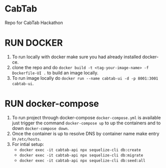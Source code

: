 # CabTab
Repo for CabTab Hackathon


# RUN DOCKER
1) To run locally with docker make sure you had already installed docker-ce.
2) clone the repo and do `docker build -t <tag-your-image-name> -f Dockerfile-UI .` to build an image locally.
3) To run image locally do `docker run --name cabtab-ui -d -p 8001:3001 cabtab-ui`.

# RUN docker-compose
1) To run project through docker-compose `docker-compose.yml` is available just trigger the command `docker-compose up` to up the containers and to down `docker-compose down`.
2) Once the container is up to resolve DNS by container name make entry in `/etc/hosts`.
3) For intial setup:
    * `docker exec -it cabtab-api npx sequelize-cli db:create`
    * `docker exec -it cabtab-api npx sequelize-cli db:migrate`
    * `docker exec -it cabtab-api npx sequelize-cli db:seed:all`